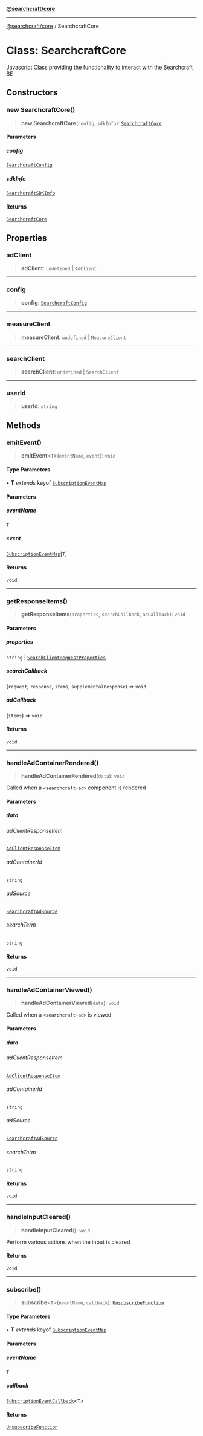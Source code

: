 [**@searchcraft/core**](/reference/sdk/core/README.md)

***

[@searchcraft/core](/reference/sdk/core/globals.md) / SearchcraftCore

# Class: SearchcraftCore

Javascript Class providing the functionality to interact with the Searchcraft BE

## Constructors

### new SearchcraftCore()

> **new SearchcraftCore**(`config`, `sdkInfo`): [`SearchcraftCore`](/reference/sdk/core/classes/SearchcraftCore.md)

#### Parameters

##### config

[`SearchcraftConfig`](/reference/sdk/core/interfaces/SearchcraftConfig.md)

##### sdkInfo

[`SearchcraftSDKInfo`](/reference/sdk/core/interfaces/SearchcraftSDKInfo.md)

#### Returns

[`SearchcraftCore`](/reference/sdk/core/classes/SearchcraftCore.md)

## Properties

### adClient

> **adClient**: `undefined` \| `AdClient`

***

### config

> **config**: [`SearchcraftConfig`](/reference/sdk/core/interfaces/SearchcraftConfig.md)

***

### measureClient

> **measureClient**: `undefined` \| `MeasureClient`

***

### searchClient

> **searchClient**: `undefined` \| `SearchClient`

***

### userId

> **userId**: `string`

## Methods

### emitEvent()

> **emitEvent**\<`T`\>(`eventName`, `event`): `void`

#### Type Parameters

• **T** *extends* keyof [`SubscriptionEventMap`](/reference/sdk/core/interfaces/SubscriptionEventMap.md)

#### Parameters

##### eventName

`T`

##### event

[`SubscriptionEventMap`](/reference/sdk/core/interfaces/SubscriptionEventMap.md)\[`T`\]

#### Returns

`void`

***

### getResponseItems()

> **getResponseItems**(`properties`, `searchCallback`, `adCallback`): `void`

#### Parameters

##### properties

`string` | [`SearchClientRequestProperties`](/reference/sdk/core/interfaces/SearchClientRequestProperties.md)

##### searchCallback

(`request`, `response`, `items`, `supplementalResponse`) => `void`

##### adCallback

(`items`) => `void`

#### Returns

`void`

***

### handleAdContainerRendered()

> **handleAdContainerRendered**(`data`): `void`

Called when a `<searchcraft-ad>` component is rendered

#### Parameters

##### data

###### adClientResponseItem

[`AdClientResponseItem`](/reference/sdk/core/interfaces/AdClientResponseItem.md)

###### adContainerId

`string`

###### adSource

[`SearchcraftAdSource`](/reference/sdk/core/type-aliases/SearchcraftAdSource.md)

###### searchTerm

`string`

#### Returns

`void`

***

### handleAdContainerViewed()

> **handleAdContainerViewed**(`data`): `void`

Called when a `<searchcraft-ad>` is viewed

#### Parameters

##### data

###### adClientResponseItem

[`AdClientResponseItem`](/reference/sdk/core/interfaces/AdClientResponseItem.md)

###### adContainerId

`string`

###### adSource

[`SearchcraftAdSource`](/reference/sdk/core/type-aliases/SearchcraftAdSource.md)

###### searchTerm

`string`

#### Returns

`void`

***

### handleInputCleared()

> **handleInputCleared**(): `void`

Perform various actions when the input is cleared

#### Returns

`void`

***

### subscribe()

> **subscribe**\<`T`\>(`eventName`, `callback`): [`UnsubscribeFunction`](/reference/sdk/core/type-aliases/UnsubscribeFunction.md)

#### Type Parameters

• **T** *extends* keyof [`SubscriptionEventMap`](/reference/sdk/core/interfaces/SubscriptionEventMap.md)

#### Parameters

##### eventName

`T`

##### callback

[`SubscriptionEventCallback`](/reference/sdk/core/type-aliases/SubscriptionEventCallback.md)\<`T`\>

#### Returns

[`UnsubscribeFunction`](/reference/sdk/core/type-aliases/UnsubscribeFunction.md)

